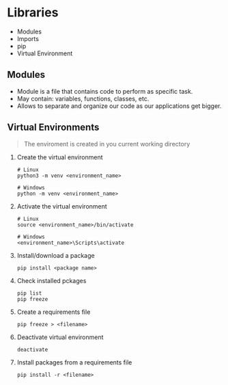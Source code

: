 # Libraries

- Modules
- Imports
- pip
- Virtual Environment

## Modules

- Module is a file that contains code to perform as specific task.
- May contain: variables, functions, classes, etc.
- Allows to separate and organize our code as our applications get bigger.

## Virtual Environments

> The enviroment is created in you current working directory

1. Create the virtual environment
    ```
    # Linux
    python3 -m venv <environment_name>

    # Windows 
    python -m venv <environment_name>
    ```

2. Activate the virtual environment
    ```
    # Linux
    source <environment_name>/bin/activate

    # Windows
    <environment_name>\Scripts\activate
    ```

3. Install/download a package

    ```
    pip install <package name>
    ```

4. Check installed pckages

    ```
    pip list
    pip freeze
    ```

5. Create a requirements file

    ```
    pip freeze > <filename>
    ```

6. Deactivate virtual environment

    ```
    deactivate
    ```

7. Install packages from a requirements file

    ```
    pip install -r <filename>
    ```
